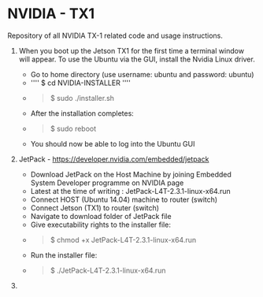 # NVIDIA - TX1 
Repository of all NVIDIA TX-1 related code and usage instructions. 

1. When you boot up the Jetson TX1 for the first time a terminal window will appear. To use the Ubuntu via the GUI, install the Nvidia Linux driver.
	* Go to home directory (use username: ubuntu and password: ubuntu)
	* '''' $ cd NVIDIA-INSTALLER ''''
	* > $ sudo ./installer.sh
	* After the installation completes:
	* > $ sudo reboot
	* You should now be able to log into the Ubuntu GUI

2. JetPack - https://developer.nvidia.com/embedded/jetpack
	* Download JetPack on the Host Machine by joining Embedded System Developer programme on NVIDIA page
	* Latest at the time of writing : JetPack-L4T-2.3.1-linux-x64.run
	* Connect HOST (Ubuntu 14.04) machine to router (switch)
	* Connect Jetson (TX1) to router (switch)
	* Navigate to download folder of JetPack file
	* Give executability rights to the installer file:
	* > $ chmod +x JetPack-L4T-2.3.1-linux-x64.run
	* Run the installer file:
	* > $ ./JetPack-L4T-2.3.1-linux-x64.run
3. 

